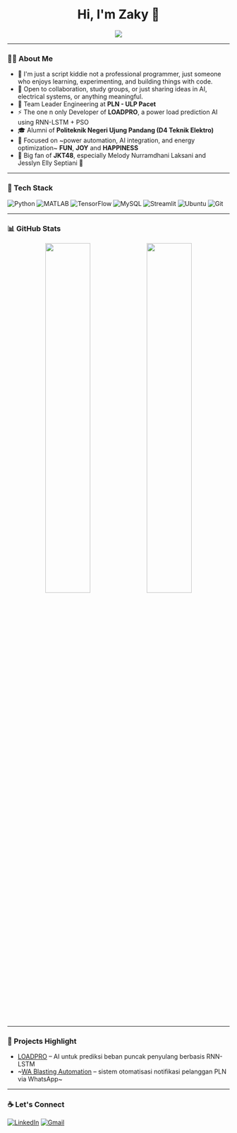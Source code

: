<h1 align="center">Hi, I'm Zaky 👋</h1>

<p align="center">
  <img src="https://readme-typing-svg.demolab.com/?lines=TTeam+Leader+of+Engineering+at+PLN+ULP+PACET;Currently+playing+with+Machine+Learning+%F0%9F%9A%80;LOADPRO+Project+Owner;Enthusiast+of+JKT48%2C+AI%2C+and+Automation&center=true&width=500&height=45">
</p>

---

### 👨‍💻 About Me

- 🧠 I'm just a script kiddie not a professional programmer, just someone who enjoys learning, experimenting, and building things with code.
- 🤝 Open to collaboration, study groups, or just sharing ideas in AI, electrical systems, or anything meaningful.
- 🔌 Team Leader Engineering at **PLN - ULP Pacet**
- ⚡ The one n only Developer of **LOADPRO**, a power load prediction AI using RNN-LSTM + PSO
- 🎓 Alumni of **Politeknik Negeri Ujung Pandang (D4 Teknik Elektro)**
- 🎯 Focused on ~power automation, AI integration, and energy optimization~ **FUN**, **JOY** and **HAPPINESS**
- 🎤 Big fan of **JKT48**, especially Melody Nurramdhani Laksani and Jesslyn Elly Septiani 💙

---

### 🚀 Tech Stack

![Python](https://img.shields.io/badge/Python-3.10-blue?logo=python)
![MATLAB](https://img.shields.io/badge/MATLAB-R2023a-orange?logo=Mathworks)
![TensorFlow](https://img.shields.io/badge/TensorFlow-2.x-FF6F00?logo=tensorflow)
![MySQL](https://img.shields.io/badge/MySQL-8.x-4479A1?logo=mysql)
![Streamlit](https://img.shields.io/badge/Streamlit-1.x-FF4B4B?logo=streamlit)
![Ubuntu](https://img.shields.io/badge/Ubuntu-22.04-E95420?logo=ubuntu)
![Git](https://img.shields.io/badge/Git-F05032?logo=git)

---

### 📊 GitHub Stats

<p align="center">
  <img src="https://github-readme-stats.vercel.app/api?username=emperorzaky&show_icons=true&theme=tokyonight&hide_border=true" width="45%"/>
  <img src="https://github-readme-streak-stats.herokuapp.com/?user=emperorzaky&theme=tokyonight&hide_border=true" width="45%"/>
</p>

---

### 🎯 Projects Highlight

- [LOADPRO](https://github.com/emperorzaky/loadpro) – AI untuk prediksi beban puncak penyulang berbasis RNN-LSTM
- ~[WA Blasting Automation](#) – sistem otomatisasi notifikasi pelanggan PLN via WhatsApp~

---

### ☕ Let's Connect

[![LinkedIn](https://img.shields.io/badge/LinkedIn-Zaky%20Pradikto-0077B5?logo=linkedin&logoColor=white)](https://www.linkedin.com/in/zaky-pradikto-970773a4/)
[![Gmail](https://img.shields.io/badge/Gmail-zakypradikto%40gmail.com-D14836?logo=gmail&logoColor=white)](mailto:zakypradikto@gmail.com)
